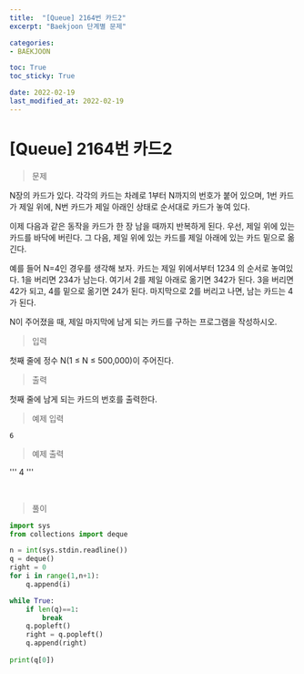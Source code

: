 ```yaml
---
title:  "[Queue] 2164번 카드2"
excerpt: "Baekjoon 단계별 문제"

categories:
- BAEKJOON

toc: True
toc_sticky: True

date: 2022-02-19
last_modified_at: 2022-02-19
---
```


# [Queue] 2164번 카드2

> 문제

N장의 카드가 있다. 각각의 카드는 차례로 1부터 N까지의 번호가 붙어 있으며, 1번 카드가 제일 위에, N번 카드가 제일 아래인 상태로 순서대로 카드가 놓여 있다.

이제 다음과 같은 동작을 카드가 한 장 남을 때까지 반복하게 된다. 우선, 제일 위에 있는 카드를 바닥에 버린다. 그 다음, 제일 위에 있는 카드를 제일 아래에 있는 카드 밑으로 옮긴다.

예를 들어 N=4인 경우를 생각해 보자. 카드는 제일 위에서부터 1234 의 순서로 놓여있다. 1을 버리면 234가 남는다. 여기서 2를 제일 아래로 옮기면 342가 된다. 3을 버리면 42가 되고, 4를 밑으로 옮기면 24가 된다. 마지막으로 2를 버리고 나면, 남는 카드는 4가 된다.

N이 주어졌을 때, 제일 마지막에 남게 되는 카드를 구하는 프로그램을 작성하시오.


> 입력

첫째 줄에 정수 N(1 ≤ N ≤ 500,000)이 주어진다.

> 출력

첫째 줄에 남게 되는 카드의 번호를 출력한다.

> 예제 입력

```
6
```

> 예제 출력

'''
4
'''

<br>

> 풀이

```python
import sys
from collections import deque

n = int(sys.stdin.readline())
q = deque()
right = 0
for i in range(1,n+1):
    q.append(i)

while True:
    if len(q)==1:
        break
    q.popleft()
    right = q.popleft()
    q.append(right)
    
print(q[0])
```

